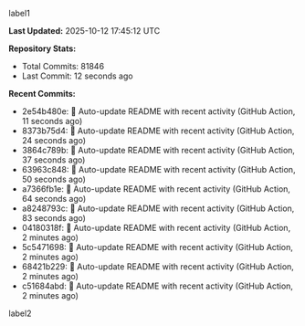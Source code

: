 
label1 
<!-- ACTIVITY_START -->
**Last Updated:** 2025-10-12 17:45:12 UTC

**Repository Stats:**
- Total Commits: 81846
- Last Commit: 12 seconds ago

**Recent Commits:**
- 2e54b480e: 🤖 Auto-update README with recent activity (GitHub Action, 11 seconds ago)
- 8373b75d4: 🤖 Auto-update README with recent activity (GitHub Action, 24 seconds ago)
- 3864c789b: 🤖 Auto-update README with recent activity (GitHub Action, 37 seconds ago)
- 63963c848: 🤖 Auto-update README with recent activity (GitHub Action, 50 seconds ago)
- a7366fb1e: 🤖 Auto-update README with recent activity (GitHub Action, 64 seconds ago)
- a8248793c: 🤖 Auto-update README with recent activity (GitHub Action, 83 seconds ago)
- 04180318f: 🤖 Auto-update README with recent activity (GitHub Action, 2 minutes ago)
- 5c5471698: 🤖 Auto-update README with recent activity (GitHub Action, 2 minutes ago)
- 68421b229: 🤖 Auto-update README with recent activity (GitHub Action, 2 minutes ago)
- c51684abd: 🤖 Auto-update README with recent activity (GitHub Action, 2 minutes ago)
<!-- ACTIVITY_END -->

label2
